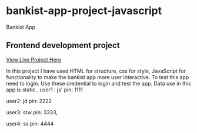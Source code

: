 # bankist-app-project-javascript
Bankist App

## Frontend development project 
[View Live Project Here](https://jas-sin82.github.io/bankist-app-project-javascript/)


In this project I have used HTML for structure, css for style, JavaScript for functionality to make the bankist app more user interactive.
To test this app need to login. Use these credential to login and test the app. Data use in this app is static.. 
  user1 : js'
  pin: 1111
 
  user2: jd
  pin: 2222
  
  user3: stw
  pin: 3333,

  user4: ss
  pin: 4444


	
